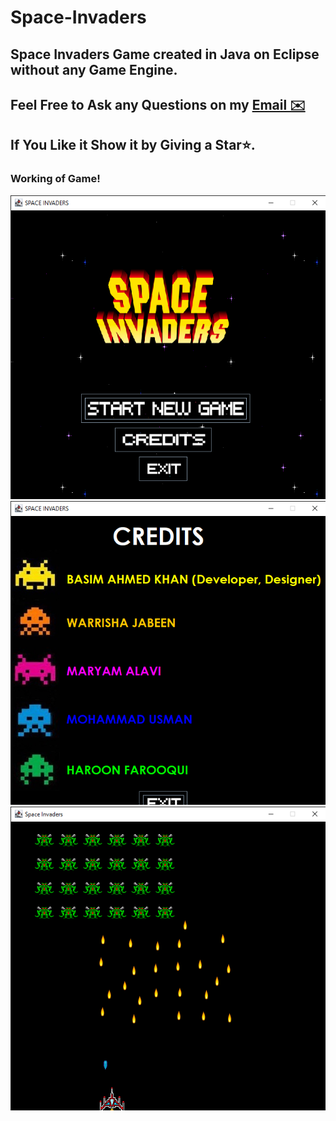 # Space-Invaders
## Space Invaders Game created in Java on Eclipse without any Game Engine.
## Feel Free to Ask any Questions on my <a href="mailto:kbasim039@gmail.com">Email ✉️</a>
## If You Like it Show it by Giving a Star⭐️.
### Working of Game!
![MainMenu](https://github.com/BasimAhmedKhan/Space-Invaders/blob/main/README-Resources/MainMenu.png)
![Credits](https://github.com/BasimAhmedKhan/Space-Invaders/blob/main/README-Resources/Credits.png)
![Game](https://github.com/BasimAhmedKhan/Space-Invaders/blob/main/README-Resources/Game.png)

